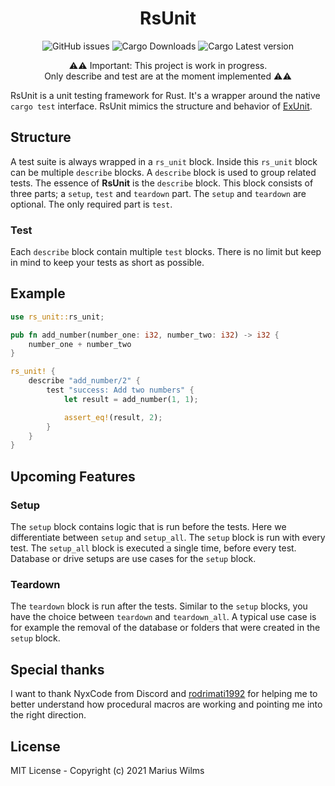 <!-- markdownlint-disable MD033 MD041 -->
<div align="center">

# RsUnit

![GitHub issues](https://img.shields.io/github/issues/mawilms/rs-unit)
![Cargo Downloads](https://img.shields.io/crates/d/rs-unit)
![Cargo Latest version](https://img.shields.io/crates/v/rs-unit)

</div>

<p align="center">⚠️⚠️ Important: This project is work in progress. <br>
Only describe and test are at the moment implemented ⚠️⚠️</p>

RsUnit is a unit testing framework for Rust. It's a wrapper around the native `cargo test` interface. RsUnit mimics the structure and behavior of [ExUnit](https://hexdocs.pm/ex_unit/1.12/ExUnit.html).

## Structure

A test suite is always wrapped in a `rs_unit` block. Inside this `rs_unit` block can be multiple `describe` blocks. A `describe` block is used to group related tests. The essence of **RsUnit** is the `describe` block. This block consists of three parts; a `setup`, `test` and `teardown` part. The `setup` and `teardown` are optional. The only required part is `test`.

### Test

Each `describe` block contain multiple `test` blocks. There is no limit but keep in mind to keep your tests as short as possible.

## Example

```rust
use rs_unit::rs_unit;

pub fn add_number(number_one: i32, number_two: i32) -> i32 {
    number_one + number_two
}

rs_unit! {
    describe "add_number/2" {
        test "success: Add two numbers" {
            let result = add_number(1, 1);

            assert_eq!(result, 2);
        }
    }
}
```

## Upcoming Features

### Setup

The `setup` block contains logic that is run before the tests. Here we differentiate between `setup` and `setup_all`. The `setup` block is run with every test. The `setup_all` block is executed a single time, before every test. Database or drive setups are use cases for the `setup` block.

### Teardown

The `teardown` block is run after the tests. Similar to the `setup` blocks, you have the choice between `teardown` and `teardown_all`. A typical use case is for example the removal of the database or folders that were created in the `setup` block.

## Special thanks

I want to thank NyxCode from Discord and [rodrimati1992](https://github.com/rodrimati1992/) for helping me to better understand how procedural macros are working and pointing me into the right direction.

## License

MIT License - Copyright (c) 2021 Marius Wilms
